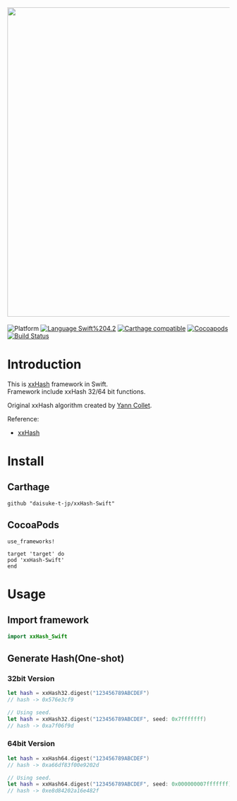 <img src="https://github.com/daisuke-t-jp/xxHash-Swift/blob/master/doc/header.png" width="700"></br>
------
![Platform](https://img.shields.io/badge/Platform-iOS%2010.0+%20%7C%20macOS%2010.12+%20%7C%20tvOS%2012.0+-blue.svg)
[![Language Swift%204.2](https://img.shields.io/badge/Language-Swift%204.2-orange.svg)](https://developer.apple.com/swift)
[![Carthage compatible](https://img.shields.io/badge/Carthage-compatible-green.svg)](https://github.com/Carthage/Carthage)
[![Cocoapods](https://img.shields.io/cocoapods/v/xxHash-Swift.svg)](https://cocoapods.org/pods/xxHash-Swift)
[![Build Status](https://travis-ci.org/daisuke-t-jp/xxHash-Swift.svg?branch=master)](https://travis-ci.org/daisuke-t-jp/xxHash-Swift)


# Introduction

This is [xxHash](https://github.com/Cyan4973/xxHash/) framework in Swift.  
Framework include xxHash 32/64 bit functions.  
  
Original xxHash algorithm created by [Yann Collet](https://github.com/Cyan4973).
  
Reference:
- [xxHash](https://cyan4973.github.io/xxHash/)



# Install
## Carthage
`github "daisuke-t-jp/xxHash-Swift"`

## CocoaPods
```
use_frameworks!

target 'target' do
pod 'xxHash-Swift'
end
```


# Usage
## Import framework

```swift
import xxHash_Swift
```

## Generate Hash(One-shot)
### 32bit Version
```swift
let hash = xxHash32.digest("123456789ABCDEF")
// hash -> 0x576e3cf9

// Using seed.
let hash = xxHash32.digest("123456789ABCDEF", seed: 0x7fffffff)
// hash -> 0xa7f06f9d
```

### 64bit Version
```swift
let hash = xxHash64.digest("123456789ABCDEF")
// hash -> 0xa66df83f00e9202d

// Using seed.
let hash = xxHash64.digest("123456789ABCDEF", seed: 0x000000007fffffff)
// hash -> 0xe8d84202a16e482f
```

